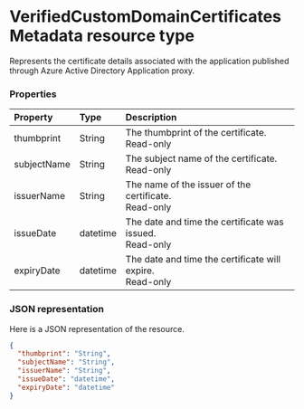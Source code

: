 # VerifiedCustomDomainCertificatesMetadata resource type

Represents the certificate details associated with the application published through Azure Active Directory Application proxy.

### Properties
| Property	   | Type	|Description|
|:---------------|:--------|:----------|
|thumbprint|String|The thumbprint of the certificate.<BR>Read-only|
|subjectName|String|The subject name of the certificate.<BR>Read-only|
|issuerName|String|The name of the issuer of the certificate.<BR>Read-only|
|issueDate|datetime|The date and time the certificate was issued.<BR>Read-only|
|expiryDate|datetime|The date and time the certificate will expire.<BR>Read-only|

### JSON representation

Here is a JSON representation of the resource.

<!-- {
  "blockType": "resource",
  "optionalProperties": [

  ],
  "@odata.type": "microsoft.graph.connector"
}-->

```json
{
  "thumbprint": "String",
  "subjectName": "String",
  "issuerName": "String",
  "issueDate": "datetime",
  "expiryDate": "datetime"
}

```

<!-- uuid: de57c521-8b98-44a5-b6e3-dd7733efe847
2015-10-25 14:57:30 UTC -->
<!-- {
  "type": "#page.annotation",
  "description": "VerifiedCustomDomainCertificatesMetadata resource",
  "keywords": "",
  "section": "documentation",
  "tocPath": ""
}-->

